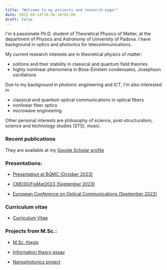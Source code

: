 ```yaml
---
title: "Welcome to my projects and research page!"
date: 2023-08-14T16:56:10+02:00
draft: false
---
```


 I'm a passionate Ph.D. student of Theoretical Physics of Matter, at the department of Physics and Astronomy of University of Padova.
I have background in optics and photonics for telecommunications.

My current research interests are in theoretical physics of matter: 
- solitons and their stability in classical and quantum field theories 
- highly nonlinear phenomena in Bose-Einstein condensates, Josephson oscillations

Due to my background in photonic engineering and ICT, I'm also interested in 
- classical and quantum optical communications in optical fibers
- nonlinear fiber optics
- microwave engineering

Other personal interests are philosophy of science, post-structuralism, science and technology studies (STS), music.

### Recent publications

They are available at my [Google Scholar profile](https://scholar.google.it/citations?user=zZfA3VcAAAAJ&hl=en&oi=ao) 

### Presentations:

- [Presentation at BQMC (October 2023)](../docs/bqmc.pdf)

- [CMD30/FisMat2023 (September 2023)](../docs/cmd30.pdf)

- [European Conference on Optical Communications (September 2022)](../docs/ecoc.pdf)

### Curriculum vitae

- [Curriculum Vitae](../docs/CV.pdf)

### Projects from M.Sc.:

- [M.Sc. thesis](../docs/Lorenzi_NLIN_BW.pdf)

- [Information theory essay](../docs/IT_essay_Francesco_Lorenzi.pdf)

- [Nanophotonics project](../docs/Nanophotonics.pdf)